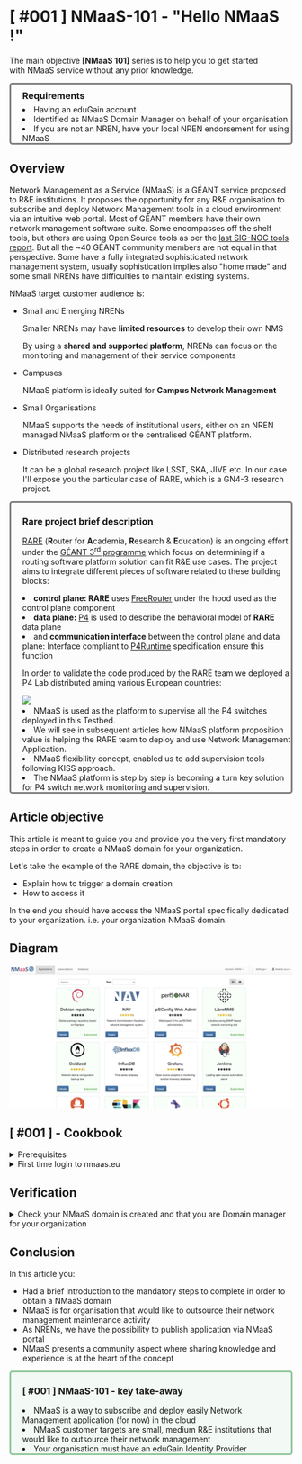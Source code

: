 # [ #001 ] NMaaS-101 - "Hello NMaaS !"

The main objective **[NMaaS 101]** series is to help you to get started with NMaaS service without any prior knowledge.

<div style="border: 3px solid gray; border-radius: 5px; padding-left: 20px;">

<h3 style="margin: 0.6em 0 0.4em;">Requirements</h3>
<li>Having an eduGain account</li> 
<li> Identified as NMaaS Domain Manager on behalf of your organisation</li>
<li> If you are not an NREN, have your local NREN endorsement for using NMaaS</li>

</div>

## Overview

Network Management as a Service (NMaaS) is a GÉANT service proposed to R&E institutions. It proposes the opportunity for any R&E organisation to subscribe and deploy Network Management tools in a cloud environment via an intuitive web portal. Most of GÉANT members have their own network management software suite. Some encompasses off the shelf tools, but others are using Open Source tools as per the [last SIG-NOC tools report](https://wiki.geant.org/display/SIGNOC/SIG-NOC+Tools+Survey+2019). But all the ~40 GÉANT community members are not equal in that perspective. Some have a fully integrated sophisticated network management system, usually sophistication implies also "home made" and some small NRENs have difficulties to maintain existing systems.

NMaaS target customer audience is:

- Small and Emerging NRENs

  Smaller NRENs may have **limited resources** to develop their own NMS

  By using a **shared and supported platform**, NRENs can focus on the monitoring and management of their service components

- Campuses

  NMaaS platform is ideally suited for **Campus Network Management**

- Small Organisations

  NMaaS supports the needs of institutional users, either on an NREN managed NMaaS platform or the centralised GÉANT platform.

- Distributed research projects

  It can be a global research project like LSST, SKA, JIVE etc. In our case I'll expose you the particular case of RARE, which is a GN4-3 research project.


<div style="border: 3px solid gray; border-radius: 5px; padding-left: 20px; background-color: #fcfcfc;">

<h3> Rare project brief description </h3>

<a href="https://wiki.geant.org/display/RARE">RARE</a> (<b>R</b>outer for <b>A</b>cademia, <b>R</b>esearch & <b>E</b>ducation) is an ongoing effort under the <a href="https://www.geant.org/Projects/GEANT_Project_GN4-3">GÉANT 3<sup>rd</sup> programme</a> which focus on determining if a routing software platform solution can fit R&E use cases. The project aims to integrate different pieces of software related to these building blocks:

<li> <b>control plane: RARE</b> uses <a href="http://freerouter.nop.hu/">FreeRouter</a> under the hood used as the control plane component </li>
<li> <b>data plane:</b> <a href="https://p4.org/">P4</a> is used to describe the behavioral model of <b>RARE</b> data plane </li>
<li> and <b>communication interface</b> between the control plane and data plane: Interface compliant to <a href="https://github.com/p4lang/p4runtime"> P4Runtime</a> specification ensure this function </li>

In order to validate the code produced by the RARE team we deployed a P4 Lab distributed aming various European countries:

<img src="../img/blog-nmaas-101-1-1.png" width="550">
 
<li> NMaaS is used as the platform to supervise all the P4 switches deployed in this Testbed.</li>
<li> We will see in subsequent articles how NMaaS platform proposition value is helping the RARE team to deploy and use Network Management Application.</li>
<li> NMaaS flexibility concept, enabled us to add supervision tools following KISS approach. </li>
<li> The NMaaS platform is step by step is becoming a turn key solution for P4 switch network monitoring and supervision.</li>

</div>


## Article objective

This article is meant to guide you and provide you the very first mandatory steps in order to create a NMaaS domain for your organization.

Let's take the example of the RARE domain, the objective is to:

- Explain how to trigger a domain creation
- How to access it

In the end you should have access the NMaaS portal specifically dedicated to your organization. i.e. your organization NMaaS domain.

## Diagram

![Diagram](img/blog-nmaas-101-1-2.png)


## [ #001 ] - Cookbook
<details>
<summary>Prerequisites</summary>

<li> eduGain R&E IDP </li>
  
<div style="margin-left: 20px">
Your organization should be part of the eduGain R&E federated Identity provider.
</div>
<li>Designated as NMaaS domain manager internally by your organisation</li>
<div style="margin-left: 20px">
  Usually, this is CIO role, but at least you should have been granted the privileges to deploy applications on behalf of your institution.
</div>

</details>

<details>
<summary>First time login to nmaas.eu</summary>
<p style="margin-top: 15px">
<li> Via your favorite browser, go to nmaas.eu, you should be granted by a welcome page:</li>

<img src="../img/blog-nmaas-101-1-3.png" width="550">
<p style="margin-top: 15px">
<li> Click on "Login / Register" button and then "Federated login" </li>

<img src="../img/blog-nmaas-101-1-4.png" width="550">
<p style="margin-top: 15px">
<li> You should be now familiar with eduGain authentication system</li>

<img src="../img/blog-nmaas-101-1-5.png" width="550">
<p style="margin-top: 15px">
<li> You should be now familiar with national eduGain authentication system</li>

<img src="../img/blog-nmaas-101-1-6.png" width="550">
<p style="margin-top: 15px">
<li> During first login you are asked to submit additional account information and login again</li>

<img src="../img/blog-nmaas-101-1-7.png" width="550">
<p style="margin-top: 15px">
<li> At this point you should now have access to NMaaS portal but with no domain</li>

<img src="../img/blog-nmaas-101-1-8.png" width="550">
<p style="margin-top: 15px">
<li> At that precise point your connection attempt is logged by the NMaaS team and your email contact associated to your eduGain account</li>
<li> The final step is to send a mail to <a href="mailto:nmaas@lists.geant.org">nmaas@lists.geant.org</a> </li>

<p style="margin-top: 15px">
This mail should briefly present your organisation, eventually your project, mention the domain name (like RARE in my case) and have the endorsement of your local NREN.
<p style="margin-top: 15px">
With these information the NMaaS team should be able to:
<p style="margin-top: 15px">
<li> create the NMaaS domain you specified in your request </li>
<li> associate your eduGain account as Domain manager for your organisation </li>

</details>

## Verification

<details>
<summary>Check your NMaaS domain is created and that you are Domain manager for your organization</summary>

<img src="../img/blog-nmaas-101-1-9.png" width="550">

<p style="margin-top: 15px">
Congratulations! Your organisation has now a NMaaS domain and you are Domain manager for your organisation !
</p>
</details>




## Conclusion

In this article you:

- Had a brief introduction to the mandatory steps to complete in order to obtain a NMaaS domain
- NMaaS is for organisation that would like to outsource their network management maintenance activity
- As NRENs, we have the possibility to publish application via NMaaS portal
- NMaaS presents a community aspect where sharing knowledge and experience is at the heart of the concept

<div style="border: 3px solid #91c89c; border-radius: 5px; padding-left: 20px; background-color: #f3f9f4">

<h3> [ #001 ] NMaaS-101 - key take-away </h3>

<li> NMaaS is a way to subscribe and deploy easily Network Management application (for now) in the cloud
<li> NMaaS customer targets are small, medium R&E institutions that would like to outsource their network management</li> 
<li> Your organisation must have an eduGain Identity Provider</li> 
</div>
